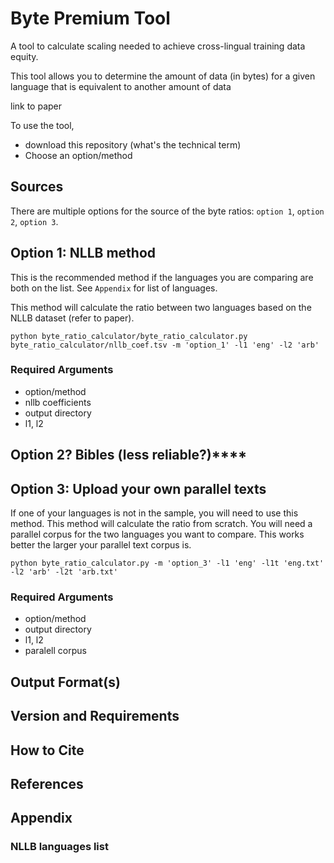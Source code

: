 # Byte Premium Tool
A tool to calculate scaling needed to achieve cross-lingual training data equity. 

This tool allows you to determine the amount of data (in bytes) for a given language that is equivalent to  another amount of data

link to paper

To use the tool, 

*  download this repository (what's the technical term)
*  Choose an option/method


## Sources

There are multiple options for the source of the byte ratios: `option 1`, `option 2`, `option 3`. 

## Option 1: NLLB method

This is the recommended method if the languages you are comparing are both on the list. See `Appendix` for list of languages. 

This method will calculate the ratio between two languages based on the NLLB dataset (refer to paper). 

```
python byte_ratio_calculator/byte_ratio_calculator.py byte_ratio_calculator/nllb_coef.tsv -m 'option_1' -l1 'eng' -l2 'arb'
```

### Required Arguments
*  option/method
*  nllb coefficients
*  output directory
*  l1, l2

## Option 2? Bibles (less reliable?)****


## Option 3: Upload your own parallel texts

If one of your languages is not in the sample, you will need to use this method. This method will calculate the ratio from scratch.
You will need a parallel corpus for the two languages you want to compare. This works better the larger your parallel text corpus is. 

```
python byte_ratio_calculator.py -m 'option_3' -l1 'eng' -l1t 'eng.txt' -l2 'arb' -l2t 'arb.txt'
```

### Required Arguments
*  option/method
*  output directory
*  l1, l2
*  paralell corpus

## Output Format(s)

## Version and Requirements

## How to Cite

## References

## Appendix

### NLLB languages list
